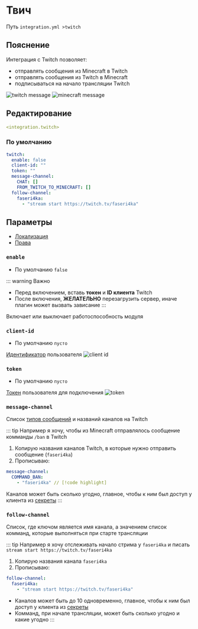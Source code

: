 # Твич
Путь `integration.yml >twitch`

## Пояснение
Интеграция с Twitch позволяет:
- отправлять сообщения из Minecraft в Twitch
- отправлять сообщения из Twitch в Minecraft
- подписываться на начало трансляции Twitch

![twitch message](/twitchmessage.png)
![minecraft message](/twitchminecraftmessage.png)

## Редактирование
```yaml
<integration.twitch>
```

### По умолчанию
```yaml
twitch:
  enable: false
  client-id: ""
  token: ""
  message-channel:
    CHAT: []
    FROM_TWITCH_TO_MINECRAFT: []
  follow-channel:
    faseri4ka:
      - "stream start https://twitch.tv/faseri4ka"
```

## Параметры

- [Локализация](/ru/localizations/ru_ru/integration/twitch/)
- [Права](/ru/permission/integration/twitch/)

### `enable`
- По умолчанию `false`

::: warning Важно
- Перед включением, вставь **токен** и **ID клиента** Twitch
- После включения, **ЖЕЛАТЕЛЬНО** перезагрузить сервер, иначе плагин может вызвать зависание
:::

Включает или выключает работоспособность модуля

### `client-id`
- По умолчанию `пусто`

[Идентификатор](https://twitchtokengenerator.com/) пользователя
![client id](/twitchclientid.png)

### `token`
- По умолчанию `пусто`

[Токен](https://twitchtokengenerator.com/) пользователя для подключения
![token](/twitchtoken.png)

### `message-channel`

Список [типов сообщений](#типы-сообщений) и названий каналов на Twitch

::: tip Например я хочу, чтобы из Minecraft отправлялось сообщение комманды `/ban` в Twitch
1. Копирую названия каналов Twitch, в которые нужно отправить сообщение (`faseri4ka`)
2. Прописываю:
```yaml
message-channel:
  COMMAND_BAN:
    - "faseri4ka" // [!code highlight]
```

Каналов может быть сколько угодно, главное, чтобы к ним был доступ у клиента из [секреты](/ru/secrets/twitch/)
:::

### `follow-channel`

Список, где ключом является имя канала, а значением список комманд, которые выполняться при старте трансляции

::: tip Например я хочу отслеживать начало стрима у `faseri4ka` и писать `stream start https://twitch.tv/faseri4ka`
1. Копирую названия канала `faseri4ka`
2. Прописываю:
```yaml
follow-channel:
  faseri4ka:
    - "stream start https://twitch.tv/faseri4ka"
```

- Каналов может быть до 10 одновременно, главное, чтобы к ним был доступ у клиента из [секреты](/ru/secrets/twitch/)
- Комманд, при начале трансляции, может быть сколько угодно и какие угодно
:::

<!--@include: @/ru/parts/messagetag.md-->

